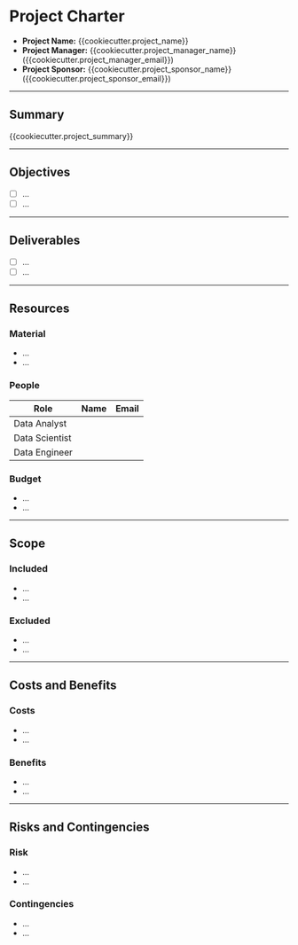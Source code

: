 # Project Charter

- **Project Name:** {{cookiecutter.project_name}}
- **Project Manager:** {{cookiecutter.project_manager_name}} ({{cookiecutter.project_manager_email}})
- **Project Sponsor:** {{cookiecutter.project_sponsor_name}} ({{cookiecutter.project_sponsor_email}})

---

## Summary

{{cookiecutter.project_summary}}

---

## Objectives

- [ ] ...
- [ ] ...

---

## Deliverables

- [ ] ...
- [ ] ...

---

## Resources

### Material

- ...
- ...

### People

| Role | Name | Email |
| - | - | - |
| Data Analyst | |
| Data Scientist | |
| Data Engineer | |

### Budget

- ...
- ...

---

## Scope

### Included

- ...
- ...

### Excluded

- ...
- ...

---

## Costs and Benefits

### Costs

- ...
- ...

### Benefits

- ...
- ...

---

## Risks and Contingencies

### Risk

- ...
- ...

### Contingencies

- ...
- ...

